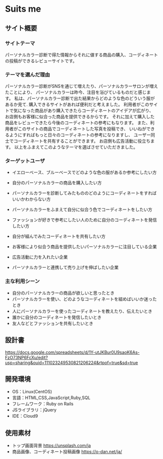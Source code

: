 # Suits me

## サイト概要
### サイトテーマ
パーソナルカラー診断で得た情報からそれに値する商品の購入、コーディネートの投稿ができるレビューサイトです。

### テーマを選んだ理由
パーソナルカラー診断がSNSを通じて増えたり、パーソナルカラーサロンが増えたことにより、
パーソナルカラーは昨今、注目を浴びているものだと感じます。
私は、パーソナルカラー診断で出た結果からどのような色のどういう服があるか見て.
購入できるサイトがあれば便利だと考えました。
利用者がこのサイトで気になった商品があり購入できたらコーディネートのアイデアが広がり、
お店側もお客様に似合った商品を提供できるからです。
それに加えて購入した商品をレビューできたら今後のコーディネートの参考にもなります。
また、利用者がこのサイトの商品でコーディネートした写真を投稿でき、
いいねができるようにすればもっと日々のコーディネートの参考になりますし、
ユーザー同士でコーディネートを共有することができます。
お店側も広告活動に役立ちます。
以上をふまえてこのようなテーマを選ばさせていただきました。

### ターゲットユーザ
- イエローベース、ブルーベースでどのような色の服があるか参考にしたい方
- 自分のパーソナルカラーの商品を購入したい方
- パーソナルカラーを診断してみたもののどのようにコーディネートをすればいいかわからない方
- パーソナルカラーをふまえて自分に似合う色でコーディネートをしたい方
- ファッションが好きで参考にしたい人のために自分のコーディネートを発信したい方
- 自分が組んでみたコーディネートを共有したい方

- お客様により似合う商品を提供したいパーソナルカラーに注目している企業
- 広告活動に力を入れたい企業
- パーソナルカラーと連携して売り上げを伸ばしたい企業

### 主な利用シーン
- 自分のパーソナルカラーの商品が欲しいと思ったとき
- パーソナルカラーを使い、どのようなコーディネートを組めばいいか迷ったとき
- 人にパーソナルカラーを使ったコーディネートを教えたり、伝えたいとき
- 誰かに自分のコーディネートを発信したいとき
- 友人などとファッションを共有したいとき

## 設計書
https://docs.google.com/spreadsheets/d/1Y-utJKBur0U9saoK6As-FzO73NP6FcXu/edit?usp=sharing&ouid=111023249530821206224&rtpof=true&sd=true

## 開発環境
- OS：Linux(CentOS)
- 言語：HTML,CSS,JavaScript,Ruby,SQL
- フレームワーク：Ruby on Rails
- JSライブラリ：jQuery
- IDE：Cloud9

## 使用素材
- トップ画面背景
https://unsplash.com/ja
- 商品画像、コーディネート投稿画像
https://o-dan.net/ja/

